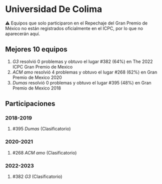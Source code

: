 # Universidad De Colima

:warning: Equipos que solo participaron en el Repechaje del Gran Premio de México no están registrados oficialmente en el ICPC, por lo que no aparecerán aquí.

## Mejores 10 equipos

1. _G3_ resolvió 0 problemas y obtuvo el lugar #382 (64%) en The 2022 ICPC Gran Premio de Mexico
1. _ACM amo_ resolvió 4 problemas y obtuvo el lugar #268 (62%) en Gran Premio de Mexico 2020
1. _Dumas_ resolvió 0 problemas y obtuvo el lugar #395 (48%) en Gran Premio de Mexico 2018

## Participaciones

### 2018-2019

1. #395 _Dumas_ (Clasificatorio)

### 2020-2021

1. #268 _ACM amo_ (Clasificatorio)

### 2022-2023

1. #382 _G3_ (Clasificatorio)



